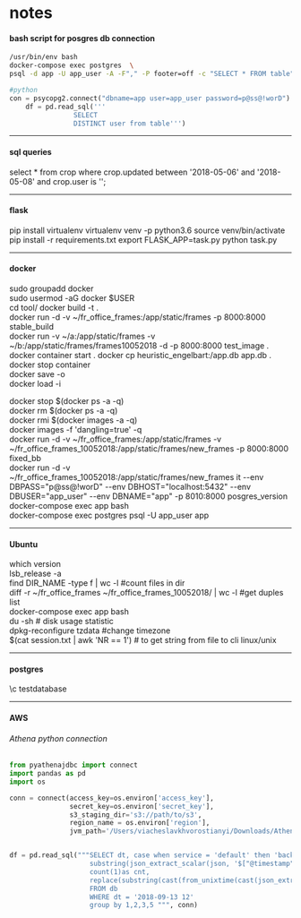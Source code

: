 # notes

#### bash script for posgres db connection
```bash
/usr/bin/env bash
docker-compose exec postgres  \
psql -d app -U app_user -A -F"," -P footer=off -c "SELECT * FROM table"
```
```python
#python
con = psycopg2.connect("dbname=app user=app_user password=p@ss@!worD")
    df = pd.read_sql('''
                SELECT 
                DISTINCT user from table''')
```
_________
#### sql queries
select * from crop where crop.updated between '2018-05-06' and '2018-05-08' and crop.user is '';
_____
#### flask
pip install virtualenv
virtualenv venv -p python3.6
source venv/bin/activate 
pip install -r requirements.txt
export FLASK_APP=task.py
python task.py
________
#### docker
sudo groupadd docker  
sudo usermod -aG docker $USER  
cd tool/ docker build -t <short docker image name> .  
docker run -d -v ~/fr_office_frames:/app/static/frames -p 8000:8000 stable_build  
docker run -v ~/a:/app/static/frames -v ~/b:/app/static/frames/frames10052018 -d -p 8000:8000  test_image . 
docker container start <existing container name> . 
docker cp heuristic_engelbart:/app.db app.db . 
docker stop container  
docker save -o <path for generated tar file> <image name>  
docker load -i <path to image tar file>  

docker stop $(docker ps -a -q) \
docker rm $(docker ps -a -q)  
docker rmi $(docker images -a -q)  
docker images -f 'dangling=true' -q  
docker run -d -v ~/fr_office_frames:/app/static/frames -v ~/fr_office_frames_10052018:/app/static/frames/new_frames -p 8000:8000 fixed_bb  
docker run -d -v ~/fr_office_frames_10052018:/app/static/frames/new_frames it --env DBPASS="p@ss@!worD" --env   DBHOST="localhost:5432" --env DBUSER="app_user" --env DBNAME="app" -p 8010:8000 posgres_version  
docker-compose  exec app bash   
docker-compose exec postgres  psql -U app_user app   
___
#### Ubuntu
which version  
lsb_release -a  
find DIR_NAME -type f | wc -l #count files in dir  
diff -r ~/fr_office_frames ~/fr_office_frames_10052018/ | wc -l #get duples list  
docker-compose  exec app bash  
du -sh # disk usage statistic  
dpkg-reconfigure tzdata  #change timezone  
$(cat session.txt | awk 'NR == 1') # to get string from file to cli linux/unix
___
#### postgres
 \c testdatabase
___
#### AWS
###### Athena python connection
```python
from pyathenajdbc import connect
import pandas as pd
import os

conn = connect(access_key=os.environ['access_key'],
               secret_key=os.environ['secret_key'],
               s3_staging_dir='s3://path/to/s3',  
               region_name = os.environ['region'],  
               jvm_path='/Users/viacheslavkhvorostianyi/Downloads/AthenaJDBC42_2.0.5.jar') . 


df = pd.read_sql("""SELECT dt, case when service = 'default' then 'backend_default' else service end,  
                    substring(json_extract_scalar(json, '$["@timestamp"]'), 1,16) as ts,  
                    count(1)as cnt,    
                    replace(substring(cast(from_unixtime(cast(json_extract_scalar(json, '$["some_key"]') as bigint)) as varchar),1,16),'    ','T') as consumed_at . 
                    FROM db  
                    WHERE dt = '2018-09-13 12'  
                    group by 1,2,3,5 """, conn)  
```
